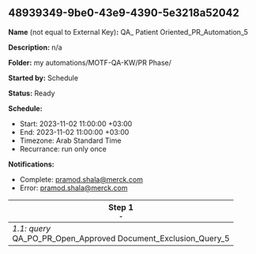 ## 48939349-9be0-43e9-4390-5e3218a52042

**Name** (not equal to External Key)**:** QA_ Patient Oriented_PR_Automation_5

**Description:** n/a

**Folder:** my automations/MOTF-QA-KW/PR Phase/

**Started by:** Schedule

**Status:** Ready

**Schedule:**

* Start: 2023-11-02 11:00:00 +03:00
* End: 2023-11-02 11:00:00 +03:00
* Timezone: Arab Standard Time
* Recurrance: run only once

**Notifications:**

* Complete: pramod.shala@merck.com
* Error: pramod.shala@merck.com

| Step 1<br>_<small>-</small>_ |
| --- |
| _1.1: query_<br>QA_PO_PR_Open_Approved Document_Exclusion_Query_5 |
